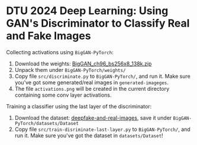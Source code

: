 # DTU 2024 Deep Learning: Using GAN's Discriminator to Classify Real and Fake Images

Collecting activations using `BigGAN-PyTorch`:

1. Download the weights: [BigGAN_ch96_bs256x8_138k.zip](https://drive.google.com/file/d/1nAle7FCVFZdix2--ks0r5JBkFnKw8ctW/view)
2. Unpack them under `BigGAN-PyTorch/weights/`
3. Copy file `src/discriminate.py` to `BigGAN-PyTorch/`, and run it. Make sure you've got some generated/real images in `generated-imageges`.
4. The file `activations.png` will be created in the current directory containing some conv layer activations.

Training a classifier using the last layer of the discriminator:

1. Download the dataset: [deepfake-and-real-images](https://www.kaggle.com/datasets/manjilkarki/deepfake-and-real-images), save it under `BigGAN-PyTorch/datasets/Dataset`
2. Copy file `src/train-disriminate-last-layer.py` to `BigGAN-PyTorch/`, and run it. Make sure you've got the dataset in `datasets/Dataset`!
